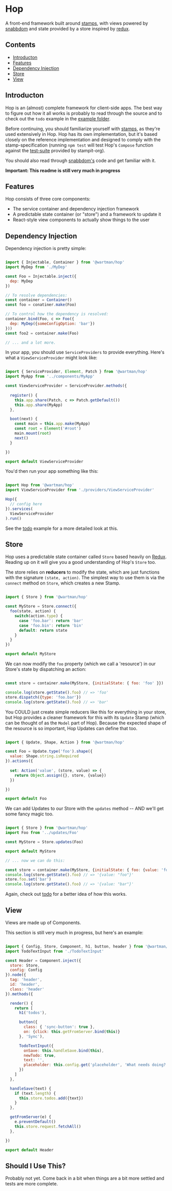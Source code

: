 # Hop

A front-end framework built around [stamps](https://github.com/stampit-org/stamp-specification), with 
views powered by [snabbdom](https://github.com/paldepind/snabbdom) and state provided by a store 
inspired by [redux](https://github.com/reactjs/redux).

## Contents

* [Introducton](#introduction)
* [Features](#features)
* [Dependency Injection](#dependency-injection)
* [Store](#store)
* [View](#view)

## Introducton

Hop is an (almost) complete framework for client-side apps. The best way to figure out how it
all works is probably to read through the source and to check out the `todo` example in the
[example folder](example/todo).

Before continuing, you should familiarize yourself with [stamps](https://github.com/stampit-org/stamp-specification),
as they're used extensively in Hop. Hop has its own implementation, but it's based closely on 
the reference implementation and designed to comply with the stamp-specification (running `npm test` 
will test Hop's `Compose` function against the [test-suite](https://github.com/stampit-org/check-compose) 
provided by stampit-org).

You should also read through [snabbdom's](https://github.com/paldepind/snabbdom) code and get familiar with it.

**Important: This readme is still very much in progress** 

## Features

Hop consists of three core components:

* The service container and dependency injection framework
* A predictable state container (or "store") and a framework to update it
* React-style view components to actually show things to the user

## Dependency Injection

Dependency injection is pretty simple:

```js

import { Injectable, Container } from '@wartman/hop'
import MyDep from './MyDep'

const Foo = Injectable.inject({
  dep: MyDep
})

// To resolve dependencies:
const container = Container()
const foo = conatiner.make(Foo)

// To control how the dependency is resolved:
container.bind(Foo, c => Foo({
  dep: MyDep({someConfigOption: 'bar'})
}))
const foo2 = container.make(Foo)

// ... and a lot more.

```

In your app, you should use `ServiceProviders` to provide everything. Here's what a
`ViewServiceProvider` might look like:

```js

import { ServiceProvider, Element, Patch } from '@wartman/hop'
import MyApp from '../components/MyApp'

const ViewServiceProvider = ServiceProvider.methods({
  
  register() {
    this.app.share(Patch, c => Patch.getDefault())
    this.app.share(MyApp)
  },

  boot(next) {
    const main = this.app.make(MyApp)
    const root = Element('#root')
    main.mount(root)
    next()
  }

})

export default ViewServiceProvider

```

You'd then run your app something like this:

```js

import Hop from '@wartman/hop'
import ViewServiceProvider from './providers/ViewServiceProvider'

Hop({
  // config here
}).services(
  ViewServiceProvider
).run()

```

See the [todo](example/todo) example for a more detailed look at this.

## Store

Hop uses a predictable state container called `Store` based heavily on [Redux](https://github.com/reactjs/redux).
Reading up on it will give you a good understanding of Hop's `Store` too.

The store relies on **reducers** to modify the state, which are just functions with the signature `(state, action)`. 
The simplest way to use them is via the `connect` method on `Store`, which creates a new Stamp.

```js

import { Store } from '@wartman/hop'

const MyStore = Store.connect({
  foo(state, action) {
    switch(action.type) {
      case 'foo.bar': return 'bar'
      case 'foo.bin': return 'bin'
      default: return state
    }
  }
})

export default MyStore

```

We can now modify the `foo` property (which we call a 'resource') in our Store's state by dispatching an action:

```js

const store = container.make(MyStore, {initialState: { foo: 'foo' }})

console.log(store.getState().foo) // => 'foo'
store.dispatch({type: 'foo.bar'})
console.log(store.getState().foo) // => 'bar'

```

You COULD just create simple reducers like this for everything in your store, but Hop provides
a cleaner framework for this with its `Update` Stamp (which can be thought of as the `Model` part
of Hop). Because the expected shape of the resource is so important, Hop Updates can define that too.

```js

import { Update, Shape, Action } from '@wartman/hop'

const Foo = Update.type('foo').shape({
  value: Shape.string.isRequired
}).actions({
    
  set: Action('value', (store, value) => {
    return Object.assign({}, store, {value})
  })

})

export default Foo

```

We can add Updates to our Store with the `updates` method -- AND we'll get some fancy magic too.

```js

import { Store } from '@wartman/hop'
import Foo from '../updates/Foo'

const MyStore = Store.updates(Foo)

export default MyStore

// ... now we can do this:

const store = container.make(MyStore, {initialState: { foo: {value: 'foo'} }})
console.log(store.getState().foo) // => '{value: "foo"}'
store.foo.set('bar')
console.log(store.getState().foo) // => '{value: "bar"}'

```

Again, check out [todo](example/todo/src/updates) for a better idea of how this works.

## View

Views are made up of Components.

This section is still very much in progress, but here's an example:

```js

import { Config, Store, Component, h1, button, header } from '@wartman/hop'
import TodoTextInput from './TodoTextInput'

const Header = Component.inject({
  store: Store,
  config: Config
}).node({
  tag: 'header',
  id: 'header',
  class: 'header'
}).methods({

  render() {
    return [
      h1('todos'),

      button({
        class: { 'sync-button': true },
        on: {click: this.getFromServer.bind(this)}
      }, 'Sync'),

      TodoTextInput({
        onSave: this.handleSave.bind(this),
        newTodo: true,
        text: '',
        placeholder: this.config.get('placeholder', 'What needs doing?')
      })
    ]
  },

  handleSave(text) {
    if (text.length) {
      this.store.todos.add({text})
    }
  },

  getFromServer(e) {
    e.preventDefault()
    this.store.request.fetchAll()
  },

})

export default Header

```

## Should I Use This?

Probably not yet. Come back in a bit when things are a bit more settled and tests are more complete.
